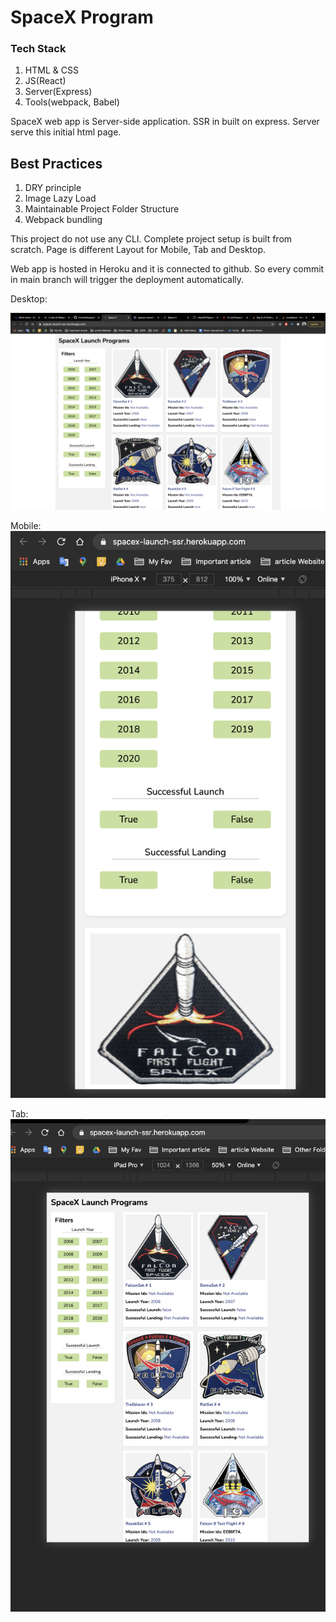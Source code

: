 #  SpaceX Program

### Tech Stack
1.  HTML  & CSS
2.  JS(React)
3. Server(Express)
4. Tools(webpack,  Babel)

SpaceX web app is Server-side application. SSR in built on express.
Server serve this initial html page.

## Best Practices

1.  DRY principle
2.  Image Lazy Load
3.  Maintainable Project Folder Structure
4.  Webpack bundling


This project do not use any CLI. Complete project setup is built from scratch.
Page is different Layout for Mobile, Tab and Desktop.

Web app is hosted in Heroku and it  is connected to github. So every commit in main branch will trigger the deployment automatically.

Desktop:

![Desktop view:](src/images/desktop.png)

Mobile:
![Mobile view:](src/images/mobile.png)

Tab:
![Tab view:](src/images/tab.png)

